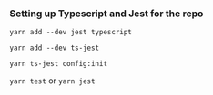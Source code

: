 ### Setting up Typescript and Jest for the repo
`yarn add --dev jest typescript`

`yarn add --dev ts-jest`

`yarn ts-jest config:init`

`yarn test` or `yarn jest`
